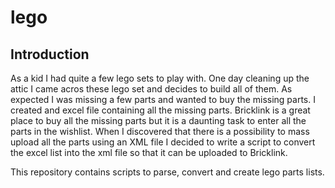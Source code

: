 # lego
## Introduction
As a kid I had quite a few lego sets to play with. One day cleaning up the attic I came acros these lego set and decides to build all of them. As expected I was missing a few parts and wanted to buy the missing parts. I created and excel file containing all the missing
parts. Bricklink is a great place to buy all the missing parts but it is a daunting task to enter all the parts in the wishlist.
When I discovered that there is a possibility to mass upload all the parts using an XML file I decided to write a script to convert
the excel list into the xml file so that it can be uploaded to Bricklink.

This repository contains scripts to parse, convert and create lego parts lists.


